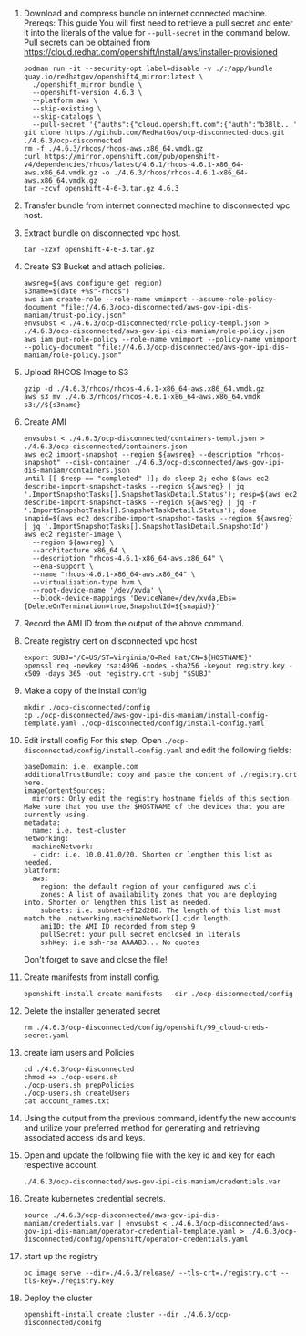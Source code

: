 1. Download and compress bundle on internet connected machine.
   Prereqs:
   This guide 
   You will first need to retrieve a pull secret and enter it into the literals of the value for `--pull-secret` in the command below. Pull secrets can be obtained from https://cloud.redhat.com/openshift/install/aws/installer-provisioned

    ```
    podman run -it --security-opt label=disable -v ./:/app/bundle quay.io/redhatgov/openshift4_mirror:latest \
      ./openshift_mirror bundle \
      --openshift-version 4.6.3 \
      --platform aws \
      --skip-existing \
      --skip-catalogs \
      --pull-secret '{"auths":{"cloud.openshift.com":{"auth":"b3Blb...'
    git clone https://github.com/RedHatGov/ocp-disconnected-docs.git ./4.6.3/ocp-disconnected
    rm -f ./4.6.3/rhcos/rhcos-aws.x86_64.vmdk.gz 
    curl https://mirror.openshift.com/pub/openshift-v4/dependencies/rhcos/latest/4.6.1/rhcos-4.6.1-x86_64-aws.x86_64.vmdk.gz -o ./4.6.3/rhcos/rhcos-4.6.1-x86_64-aws.x86_64.vmdk.gz
    tar -zcvf openshift-4-6-3.tar.gz 4.6.3
    ```
2. Transfer bundle from internet connected machine to disconnected vpc host.

3. Extract bundle on disconnected vpc host.

    ` tar -xzxf openshift-4-6-3.tar.gz `


4. Create S3 Bucket and attach policies.

    ```
    awsreg=$(aws configure get region)
    s3name=$(date +%s"-rhcos")
    aws iam create-role --role-name vmimport --assume-role-policy-document "file://4.6.3/ocp-disconnected/aws-gov-ipi-dis-maniam/trust-policy.json"
    envsubst < ./4.6.3/ocp-disconnected/role-policy-templ.json > ./4.6.3/ocp-disconnected/aws-gov-ipi-dis-maniam/role-policy.json
    aws iam put-role-policy --role-name vmimport --policy-name vmimport --policy-document "file://4.6.3/ocp-disconnected/aws-gov-ipi-dis-maniam/role-policy.json"
    ```

5. Upload RHCOS Image to S3

    ```
    gzip -d ./4.6.3/rhcos/rhcos-4.6.1-x86_64-aws.x86_64.vmdk.gz
    aws s3 mv ./4.6.3/rhcos/rhcos-4.6.1-x86_64-aws.x86_64.vmdk s3://${s3name}
    ```

6. Create AMI

    ```
    envsubst < ./4.6.3/ocp-disconnected/containers-templ.json > ./4.6.3/ocp-disconnected/containers.json
    aws ec2 import-snapshot --region ${awsreg} --description "rhcos-snapshot" --disk-container ./4.6.3/ocp-disconnected/aws-gov-ipi-dis-maniam/containers.json 
    until [[ $resp == "completed" ]]; do sleep 2; echo $(aws ec2 describe-import-snapshot-tasks --region ${awsreg} | jq '.ImportSnapshotTasks[].SnapshotTaskDetail.Status'); resp=$(aws ec2 describe-import-snapshot-tasks --region ${awsreg} | jq -r '.ImportSnapshotTasks[].SnapshotTaskDetail.Status'); done
    snapid=$(aws ec2 describe-import-snapshot-tasks --region ${awsreg} | jq '.ImportSnapshotTasks[].SnapshotTaskDetail.SnapshotId')
    aws ec2 register-image \
      --region ${awsreg} \
      --architecture x86_64 \ 
      --description "rhcos-4.6.1-x86_64-aws.x86_64" \ 
      --ena-support \
      --name "rhcos-4.6.1-x86_64-aws.x86_64" \ 
      --virtualization-type hvm \
      --root-device-name '/dev/xvda' \
      --block-device-mappings 'DeviceName=/dev/xvda,Ebs={DeleteOnTermination=true,SnapshotId=${snapid}}' 
    ```

7. Record the AMI ID from the output of the above command.



8. Create registry cert on disconnected vpc host
    ```
    export SUBJ="/C=US/ST=Virginia/O=Red Hat/CN=${HOSTNAME}"
    openssl req -newkey rsa:4096 -nodes -sha256 -keyout registry.key -x509 -days 365 -out registry.crt -subj "$SUBJ"
    ```    

9. Make a copy of the install config
    ```
    mkdir ./ocp-disconnected/config
    cp ./ocp-disconnected/aws-gov-ipi-dis-maniam/install-config-template.yaml ./ocp-disconnected/config/install-config.yaml
    ```
10. Edit install config
    For this step, Open `./ocp-disconnected/config/install-config.yaml` and edit the following fields:

    ```
    baseDomain: i.e. example.com
    additionalTrustBundle: copy and paste the content of ./registry.crt here.
    imageContentSources:
      mirrors: Only edit the registry hostname fields of this section. Make sure that you use the $HOSTNAME of the devices that you are currently using.
    metadata:
      name: i.e. test-cluster
    networking:
      machineNetwork:
      - cidr: i.e. 10.0.41.0/20. Shorten or lengthen this list as needed.
    platform:
      aws:
        region: the default region of your configured aws cli 
        zones: A list of availability zones that you are deploying into. Shorten or lengthen this list as needed.
        subnets: i.e. subnet-ef12d288. The length of this list must match the .networking.machineNetwork[].cidr length.
        amiID: the AMI ID recorded from step 9
        pullSecret: your pull secret enclosed in literals
        sshKey: i.e ssh-rsa AAAAB3... No quotes
    ```
    Don't forget to save and close the file!

11. Create manifests from install config.
    ```
    openshift-install create manifests --dir ./ocp-disconnected/config
    ```

12. Delete the installer generated secret
    ```
    rm ./4.6.3/ocp-disconnected/config/openshift/99_cloud-creds-secret.yaml 
    ```
13. create iam users and Policies

    ```
    cd ./4.6.3/ocp-disconnected
    chmod +x ./ocp-users.sh
    ./ocp-users.sh prepPolicies
    ./ocp-users.sh createUsers
    cat account_names.txt
    ```
14. Using the output from the previous command, identify the new accounts and utilize your preferred method for generating and retrieving associated access ids and keys.

15. Open and update the following file with the key id and key for each respective account.

    ```
    ./4.6.3/ocp-disconnected/aws-gov-ipi-dis-maniam/credentials.var
    ```
16. Create kubernetes credential secrets.

    ```
    source ./4.6.3/ocp-disconnected/aws-gov-ipi-dis-maniam/credentials.var | envsubst < ./4.6.3/ocp-disconnected/aws-gov-ipi-dis-maniam/operator-credential-template.yaml > ./4.6.3/ocp-disconnected/config/openshift/operator-credentials.yaml
    ```

17. start up the registry
    ```
    oc image serve --dir=./4.6.3/release/ --tls-crt=./registry.crt --tls-key=./registry.key
    ```

18. Deploy the cluster

    ```
    openshift-install create cluster --dir ./4.6.3/ocp-disconnected/conifg
    ```